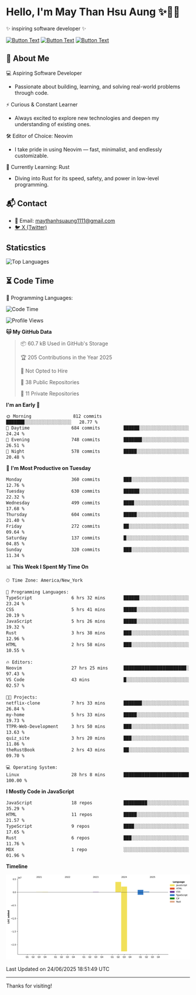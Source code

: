 # Hello, I'm May Than Hsu Aung ✨👱‍♀️
✨ inspiring software developer ✨

[![Button Text](https://img.shields.io/badge/Linked%20In-blue?style=for-the-badge)](https://www.linkedin.com/in/maythanhsu/)
[![Button Text](https://img.shields.io/badge/My%20Portfolio-pink?style=for-the-badge)](https://mayshecodes.vercel.app)
[![Button Text](https://img.shields.io/badge/Github-black?style=for-the-badge)](https://github.com/maythanhsuaung0-0)

## 👋 About Me

  💻 Aspiring Software Developer
  - Passionate about building, learning, and solving real-world problems through code.

  ⚡ Curious & Constant Learner
  - Always excited to explore new technologies and deepen my understanding of existing ones.

  🛠️ Editor of Choice: Neovim
  - I take pride in using Neovim — fast, minimalist, and endlessly customizable.

  🦀 Currently Learning: Rust
  - Diving into Rust for its speed, safety, and power in low-level programming.
    
## 📬 Contact
- 📧 Email: maythanhsuaung1111@gmail.com
- [🐦 X (Twitter)](https://x.com/@shizuko042k)
  
## Staticstics

![Top Languages](https://github-readme-stats.vercel.app/api/top-langs/?username=maythanhsuaung0-0&layout=compact&theme=tokyonight)

## ⏳ Code Time


💬 Programming Languages: 
<!--START_SECTION:waka-->
![Code Time](http://img.shields.io/badge/Code%20Time-234%20hrs%2027%20mins-blue)

![Profile Views](http://img.shields.io/badge/Profile%20Views-13-blue)

**🐱 My GitHub Data** 

> 📦 60.7 kB Used in GitHub's Storage 
 > 
> 🏆 205 Contributions in the Year 2025
 > 
> 🚫 Not Opted to Hire
 > 
> 📜 38 Public Repositories 
 > 
> 🔑 11 Private Repositories 
 > 
**I'm an Early 🐤** 

```text
🌞 Morning                812 commits         ███████░░░░░░░░░░░░░░░░░░   28.77 % 
🌆 Daytime                684 commits         ██████░░░░░░░░░░░░░░░░░░░   24.24 % 
🌃 Evening                748 commits         ███████░░░░░░░░░░░░░░░░░░   26.51 % 
🌙 Night                  578 commits         █████░░░░░░░░░░░░░░░░░░░░   20.48 % 
```
📅 **I'm Most Productive on Tuesday** 

```text
Monday                   360 commits         ███░░░░░░░░░░░░░░░░░░░░░░   12.76 % 
Tuesday                  630 commits         ██████░░░░░░░░░░░░░░░░░░░   22.32 % 
Wednesday                499 commits         ████░░░░░░░░░░░░░░░░░░░░░   17.68 % 
Thursday                 604 commits         █████░░░░░░░░░░░░░░░░░░░░   21.40 % 
Friday                   272 commits         ██░░░░░░░░░░░░░░░░░░░░░░░   09.64 % 
Saturday                 137 commits         █░░░░░░░░░░░░░░░░░░░░░░░░   04.85 % 
Sunday                   320 commits         ███░░░░░░░░░░░░░░░░░░░░░░   11.34 % 
```


📊 **This Week I Spent My Time On** 

```text
🕑︎ Time Zone: America/New_York

💬 Programming Languages: 
TypeScript               6 hrs 32 mins       ██████░░░░░░░░░░░░░░░░░░░   23.24 % 
CSS                      5 hrs 41 mins       █████░░░░░░░░░░░░░░░░░░░░   20.19 % 
JavaScript               5 hrs 26 mins       █████░░░░░░░░░░░░░░░░░░░░   19.32 % 
Rust                     3 hrs 38 mins       ███░░░░░░░░░░░░░░░░░░░░░░   12.96 % 
HTML                     2 hrs 58 mins       ███░░░░░░░░░░░░░░░░░░░░░░   10.55 % 

🔥 Editors: 
Neovim                   27 hrs 25 mins      ████████████████████████░   97.43 % 
VS Code                  43 mins             █░░░░░░░░░░░░░░░░░░░░░░░░   02.57 % 

🐱‍💻 Projects: 
netflix-clone            7 hrs 33 mins       ███████░░░░░░░░░░░░░░░░░░   26.84 % 
my-home                  5 hrs 33 mins       █████░░░░░░░░░░░░░░░░░░░░   19.73 % 
TTPR-Web-Development     3 hrs 50 mins       ███░░░░░░░░░░░░░░░░░░░░░░   13.63 % 
quiz_site                3 hrs 20 mins       ███░░░░░░░░░░░░░░░░░░░░░░   11.86 % 
theRustBook              2 hrs 43 mins       ██░░░░░░░░░░░░░░░░░░░░░░░   09.70 % 

💻 Operating System: 
Linux                    28 hrs 8 mins       █████████████████████████   100.00 % 
```

**I Mostly Code in JavaScript** 

```text
JavaScript               18 repos            █████████░░░░░░░░░░░░░░░░   35.29 % 
HTML                     11 repos            █████░░░░░░░░░░░░░░░░░░░░   21.57 % 
TypeScript               9 repos             ████░░░░░░░░░░░░░░░░░░░░░   17.65 % 
Rust                     6 repos             ███░░░░░░░░░░░░░░░░░░░░░░   11.76 % 
MDX                      1 repo              ░░░░░░░░░░░░░░░░░░░░░░░░░   01.96 % 
```



**Timeline**

![Lines of Code chart](https://raw.githubusercontent.com/maythanhsuaung0-0/maythanhsuaung0-0/main/assets/bar_graph.png)


 Last Updated on 24/06/2025 18:51:49 UTC
<!--END_SECTION:waka-->


-----

Thanks for visiting!
